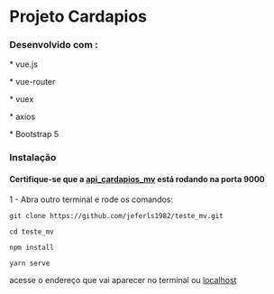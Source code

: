 <h1>Projeto Cardapios</h1>

<h3>Desenvolvido com :</h3>
<p>* vue.js</p>
<p>* vue-router</p>
<p>* vuex</p>
<p>* axios</p>
<p>* Bootstrap 5</p>

<h3>Instalação</h3>

<h4>Certifique-se que a <a href="https://github.com/jeferls1982/api_cardapio_mv">api_cardapios_mv</a> está rodando na porta 9000</h4>

<p>1 - Abra outro terminal e rode os comandos:</p>
<p><code>git clone https://github.com/jeferls1982/teste_mv.git</code></p>

<p><code>cd teste_mv</code></p>

<p><code>npm install</code></p>

<p><code>yarn serve</code></p>

<p>acesse o endereço que vai aparecer no terminal ou  <a href="http://localhost:8081">localhost</a> </p>
